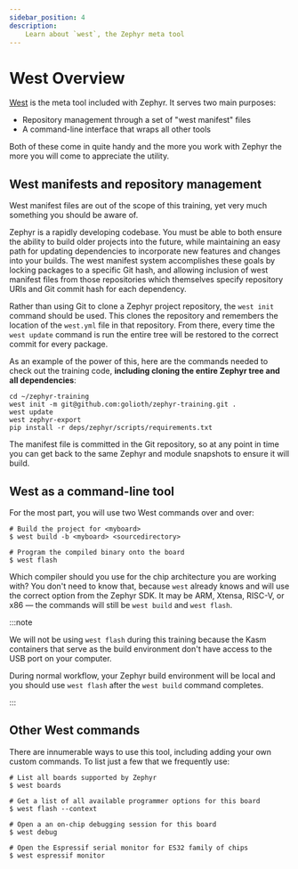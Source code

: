 ```yaml
---
sidebar_position: 4
description:
    Learn about `west`, the Zephyr meta tool
---
```


# West Overview

[West](https://docs.zephyrproject.org/latest/develop/west/index.html) is the
meta tool included with Zephyr. It serves two main purposes:

* Repository management through a set of "west manifest" files
* A command-line interface that wraps all other tools

Both of these come in quite handy and the more you work with Zephyr the more you
will come to appreciate the utility.

## West manifests and repository management

West manifest files are out of the scope of this training, yet very much
something you should be aware of.

Zephyr is a rapidly developing codebase. You must be able to both ensure the
ability to build older projects into the future, while maintaining an easy path
for updating dependencies to incorporate new features and changes into your
builds. The west manifest system accomplishes these goals by locking packages to
a specific Git hash, and allowing inclusion of west manifest files from those
repositories which themselves specify repository URIs and Git commit hash for
each dependency.

Rather than using Git to clone a Zephyr project repository, the `west init`
command should be used. This clones the repository and remembers the location of
the `west.yml` file in that repository. From there, every time the `west update`
command is run the entire tree will be restored to the correct commit for every
package.

As an example of the power of this, here are the commands needed to check out
the training code, **including cloning the entire Zephyr tree and all
dependencies**:

```shell
cd ~/zephyr-training
west init -m git@github.com:golioth/zephyr-training.git .
west update
west zephyr-export
pip install -r deps/zephyr/scripts/requirements.txt
```

The manifest file is committed in the Git repository, so at any point in time
you can get back to the same Zephyr and module snapshots to ensure it will
build.

## West as a command-line tool

For the most part, you will use two West commands over and over:

```shell
# Build the project for <myboard>
$ west build -b <myboard> <sourcedirectory>

# Program the compiled binary onto the board
$ west flash
```

Which compiler should you use for the chip architecture you are working with?
You don't need to know that, because `west` already knows and will use the
correct option from the Zephyr SDK. It may be ARM, Xtensa, RISC-V, or x86 — the
commands will still be `west build` and `west flash`.

:::note

We will not be using `west flash` during this training because the Kasm
containers that serve as the build environment don't have access to the USB port
on your computer.

During normal workflow, your Zephyr build environment will be local and you
should use `west flash` after the `west build` command completes.

:::

## Other West commands

There are innumerable ways to use this tool, including adding your own custom
commands. To list just a few that we frequently use:

```shell
# List all boards supported by Zephyr
$ west boards

# Get a list of all available programmer options for this board
$ west flash --context

# Open a an on-chip debugging session for this board
$ west debug

# Open the Espressif serial monitor for ES32 family of chips
$ west espressif monitor
```


